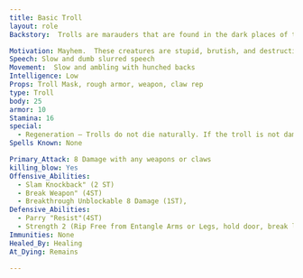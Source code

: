 ```yaml
---
title: Basic Troll
layout: role
Backstory:  Trolls are marauders that are found in the dark places of the world.  They hide in caves, dark woods, and even the caverns that worm their way under the ground.  It is said that they have found the source of essence thus giving them a stronger hold of their essence than other creatures.

Motivation: Mayhem.  These creatures are stupid, brutish, and destructive.  They love violence and cruelty.
Speech: Slow and dumb slurred speech
Movement:  Slow and ambling with hunched backs
Intelligence: Low
Props: Troll Mask, rough armor, weapon, claw rep
type: Troll
body: 25 
armor: 10
Stamina: 16
special: 
  - Regeneration – Trolls do not die naturally. If the troll is not damaged with fire while in the bleed count or as part of the killing blow, the troll will complete its bleed and death count and awaken with full Body and Stamina points.
Spells Known: None 

Primary_Attack: 8 Damage with any weapons or claws
killing_blow: Yes
Offensive_Abilities: 
  - Slam Knockback" (2 ST)
  - Break Weapon" (4ST)
  - Breakthrough Unblockable 8 Damage (1ST),
Defensive_Abilities:
  - Parry "Resist"(4ST)
  - Strength 2 (Rip Free from Entangle Arms or Legs, hold door, break lock, break baracade on 3 count)
Immunities: None
Healed_By: Healing
At_Dying: Remains

---
```

